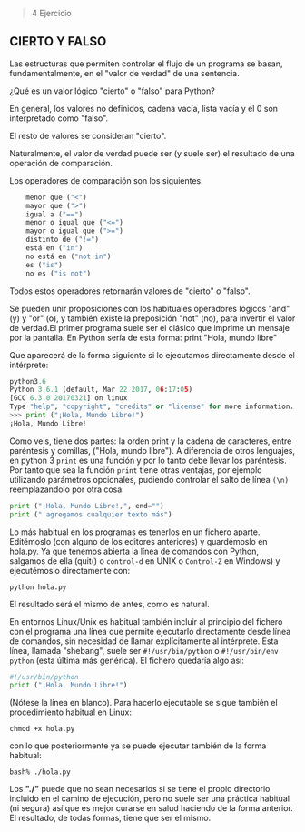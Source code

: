> 4 Ejercicio 

## CIERTO Y FALSO

Las estructuras que permiten controlar el flujo de un programa se basan, fundamentalmente, en el "valor de verdad" de una sentencia.

¿Qué es un valor lógico "cierto" o "falso" para Python?

En general, los valores no definidos, cadena vacía, lista vacía y el 0 son interpretado como "falso".

El resto de valores se consideran "cierto".

Naturalmente, el valor de verdad puede ser (y suele ser) el resultado de una operación de comparación.

Los operadores de comparación son los siguientes:
```python
    menor que ("<")
    mayor que (">")
    igual a ("==")
    menor o igual que ("<=")
    mayor o igual que (">=")
    distinto de ("!=")
    está en ("in")
    no está en ("not in")
    es ("is")
    no es ("is not")
```
Todos estos operadores retornarán valores de "cierto" o "falso".

Se pueden unir proposiciones con los habituales operadores lógicos "and" (y) y "or" (o), y también existe la preposición "not" (no), para invertir el valor de verdad.El primer programa suele ser el clásico que imprime un mensaje por la pantalla. En Python sería de esta forma:
print "Hola, mundo libre"

Que aparecerá de la forma siguiente si lo ejecutamos directamente desde el intérprete:
```python
python3.6
Python 3.6.1 (default, Mar 22 2017, 06:17:05) 
[GCC 6.3.0 20170321] on linux
Type "help", "copyright", "credits" or "license" for more information.
>>> print ("¡Hola, Mundo Libre!")
¡Hola, Mundo Libre!
```
Como veis, tiene dos partes: la orden print y la cadena de caracteres, entre paréntesis y comillas, ("Hola, mundo libre"). A diferencia de otros lenguajes, en python 3 `print` es una función y por lo tanto debe llevar los paréntesis. Por tanto que sea la función `print` tiene otras ventajas, por ejemplo utilizando parámetros opcionales, pudiendo controlar el salto de línea `(\n)` reemplazandolo por otra cosa:
```python
print ("¡Hola, Mundo Libre!,", end="")
print (" agregamos cualquier texto más")
```
Lo más habitual en los programas es tenerlos en un fichero aparte. Editémoslo (con alguno de los editores anteriores) y guardémoslo en hola.py. Ya que tenemos abierta la línea de comandos con Python, salgamos de ella (quit() o `control-d` en UNIX o `Control-Z` en Windows) y ejecutémoslo directamente con:

`python hola.py`

El resultado será el mismo de antes, como es natural.

En entornos Linux/Unix es habitual también incluir al principio del fichero con el programa una línea que permite ejecutarlo directamente desde línea de comandos, sin necesidad de llamar explícitamente al intérprete. Esta línea, llamada "shebang", suele ser `#!/usr/bin/python` o `#!/usr/bin/env python` (esta última más genérica). El fichero quedaría algo así:
```python
#!/usr/bin/python
print ("¡Hola, Mundo Libre!")
```
(Nótese la línea en blanco). Para hacerlo ejecutable se sigue también el procedimiento habitual en Linux:

`chmod +x hola.py`

con lo que posteriormente ya se puede ejecutar también de la forma habitual:

`bash% ./hola.py`

Los **"./"** puede que no sean necesarios si se tiene el propio directorio incluido en el camino de ejecución, pero no suele ser una práctica habitual (ni segura) así que es mejor curarse en salud haciendo de la forma anterior. El resultado, de todas formas, tiene que ser el mismo.
